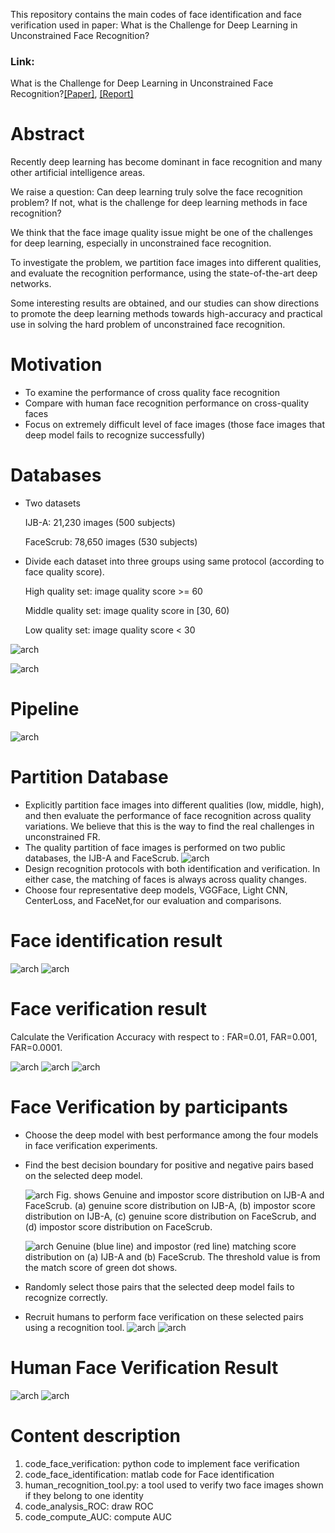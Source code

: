 This repository contains the main codes of face identification and face verification used in paper: What is the Challenge for Deep Learning in Unconstrained Face Recognition?

### Link: 
What is the Challenge for Deep Learning in Unconstrained Face Recognition?[[Paper]](https://ieeexplore.ieee.org/abstract/document/8373863), [[Report]](https://arxiv.org/abs/2307.02679)

# Abstract
Recently deep learning has become dominant in face recognition and many other artificial intelligence areas. 

We raise a question: Can deep learning truly solve the face recognition problem? If not, what is the challenge for deep learning methods in face recognition? 

We think that the face image quality issue might be one of the challenges for deep learning, especially in unconstrained face recognition. 

To investigate the problem, we partition face images into different qualities, and evaluate the recognition performance, using the state-of-the-art deep networks. 

Some interesting results are obtained, and our studies can show directions to promote the deep learning methods towards high-accuracy and practical use in solving the hard problem of unconstrained face recognition.

# Motivation
* To examine the performance of cross quality face recognition
* Compare with human face recognition performance on cross-quality faces
* Focus on extremely difficult level of face images (those face images that deep model fails to recognize successfully)

# Databases
* Two datasets
  
    IJB-A:   21,230 images (500 subjects)
    
    FaceScrub:   78,650 images (530 subjects)

* Divide each dataset into three groups using same protocol (according to face quality score).
  
    High quality set:  image quality score >= 60
    
    Middle quality set:  image quality score in [30, 60)
    
    Low quality set:  image quality score < 30

![arch](fig/data.png)

![arch](fig/fig1.png)


# Pipeline
 ![arch](fig/pipeline.jpeg)

 # Partition Database
* Explicitly partition face images into different qualities (low, middle, high), and then evaluate the performance of face recognition across quality variations. We believe that this is the way to find the real challenges in unconstrained FR. 
* The quality partition of face images is performed on two public databases, the IJB-A and FaceScrub.
  ![arch](fig/pair.png)
* Design recognition protocols with both identification and verification. In either case, the matching of faces is always across quality changes.
* Choose four representative deep models, VGGFace, Light CNN, CenterLoss, and FaceNet,for our evaluation and comparisons.

# Face identification result
![arch](fig/fig_fi_ijba.png)
![arch](fig/fig_fi_facescrub.png)

# Face verification result
Calculate the Verification Accuracy with respect to :
FAR=0.01,
FAR=0.001,
FAR=0.0001.

![arch](fig/fig_fv.png)
![arch](fig/fig_fv_ijba.png)
![arch](fig/fig_fv_facescrub.png)

# Face Verification by participants
 
* Choose the deep model with best performance among the four models in face verification experiments.
* Find the best decision boundary for positive and negative pairs based on the selected deep model.

   ![arch](fig/pairdis.jpeg)
   Fig. shows Genuine and impostor score distribution on IJB-A and FaceScrub. (a) genuine score distribution on IJB-A, (b) impostor score distribution on IJB-A, (c) genuine score distribution on FaceScrub, and (d) impostor score distribution on FaceScrub.

   ![arch](fig/gadis.jpeg)
   Genuine (blue line) and impostor (red line) matching score distribution on (a) IJB-A and (b) FaceScrub. The threshold value is from the match score
of green dot shows. 
  
* Randomly select those pairs that the selected deep model fails to recognize correctly.
* Recruit humans to perform face verification on these selected pairs using a recognition tool.
   ![arch](fig/par.png)
   ![arch](fig/tool.png)

# Human Face Verification Result
   ![arch](fig/res.png)
   ![arch](fig/rochuman.jpeg)

# Content description
1. code_face_verification: python code to implement face verification
2. code_face_identification: matlab code for Face identification
3. human_recognition_tool.py: a tool used to verify two face images shown if they belong to one identity
4. code_analysis_ROC: draw ROC
5. code_compute_AUC: compute AUC  

